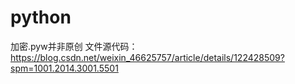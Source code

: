 # python
加密.pyw并非原创
文件源代码：https://blog.csdn.net/weixin_46625757/article/details/122428509?spm=1001.2014.3001.5501
